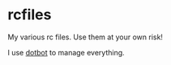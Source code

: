 rcfiles
=======

My various rc files.  Use them at your own risk!

I use [dotbot](https://github.com/anishathalye/dotbot) to manage everything.

